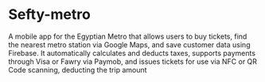 # Sefty-metro
A mobile app for the Egyptian Metro that allows users to buy tickets, find the nearest metro station via Google Maps, and save customer data using Firebase. It automatically calculates and deducts taxes, supports payments through Visa or Fawry via Paymob, and issues tickets for use via NFC or QR Code scanning, deducting the trip amount
